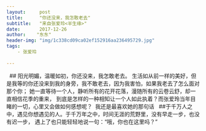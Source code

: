 ```yaml
---
layout:     post
title:      "你还没来，我怎敢老去"
subtitle:   "来自张爱玲<半生缘>"
date:       2017-12-26 
author:    "东东"
header-img: "img/1c338cd09ca02ef152916aa236495729.jpg"
tags:
    - 张爱玲
 
---
```

   ## 阳光明媚，温暖如初，你还没来，我怎敢老去。
  生活如从前一样的美好，但是我等的你还没来到我的身旁，我不敢老去，因为我害怕，如果我老去了怎么面对那个你；
  她一直等待一个人，静听所有的花开花落，漫随所有的云卷云舒，却一直相信花季的重来，
  到底是怎样的一种相知让一个人如此执着？而张爱玲当年目睹的一切，心里又会做如何感想呢？
  我还是最喜欢她的那句话
   ##于千万人之中，遇见你想遇见的人。于千万年之中，时间无涯的荒野里，没有早走一步，也没有迟一步，
  遇上了也只能轻轻地说一句：“哦，你也在这里吗？”
